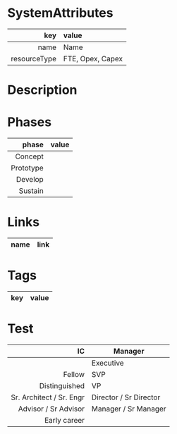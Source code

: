 # SystemAttributes
| key | value |
| -----: | :----- |
| name | Name |
| resourceType | FTE, Opex, Capex |

# Description


# Phases
| phase | value |
| ---: | :--- |
| Concept | |
| Prototype | |
| Develop | |
| Sustain | |

# Links
| name | link |
| -----: | :----- |

# Tags
| key | value |
| --- | --- |

# Test

| IC                       | Manager                |
| ------------------------: | ---------------------- |
|                          | Executive              |
| Fellow                   | SVP                    |
| Distinguished            | VP                     |
| Sr. Architect / Sr. Engr | Director / Sr Director |
| Advisor / Sr Advisor     | Manager / Sr Manager   |
| Early career             |                        |